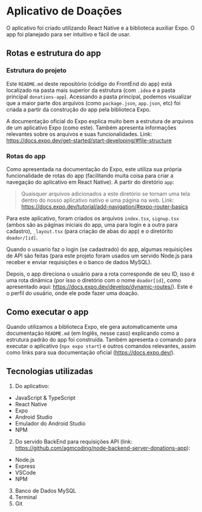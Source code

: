 # Aplicativo de Doações

O aplicativo foi criado utilizando React Native e a biblioteca auxiliar Expo. O app foi planejado para ser intuitivo e fácil de usar.

## Rotas e estrutura do app

### Estrutura do projeto

Este `README.md` deste repositório (código do FrontEnd do app) está localizado na pasta mais superior da estrutura (com `.idea` e a pasta principal `donations-app`).
Acessando a pasta principal, podemos visualizar que a maior parte dos arquivos (como `package.json`, `app.json`, etc) foi criada a partir da construção do app pela biblioteca Expo.

A documentação oficial do Expo explica muito bem a estrutura de arquivos de um aplicativo Expo (como este). Também apresenta informações relevantes sobre os arquivos e suas funcionalidades.
Link: https://docs.expo.dev/get-started/start-developing/#file-structure 

### Rotas do app

Como apresentada na documentação do Expo, este utiliza sua própria funcionalidade de rotas do app (facilitando muita coisa para criar a navegação do aplicativo em React Native).
A partir do diretório `app`:

> Quaisquer arquivos adicionados a este diretório se tornam uma tela dentro do nosso aplicativo nativo e uma página na web.
Link: https://docs.expo.dev/tutorial/add-navigation/#expo-router-basics

Para este aplicativo, foram criados os arquivos `index.tsx`, `signup.tsx` (ambos são as páginas iniciais do app, uma para login e a outra para cadastro), `_layout.tsx` (para criação de abas do app) e o diretórito `doador/[id]`.

Quando o usuario faz o login (se cadastrado) do app, algumas requisições de API são feitas (para este projeto foram usados um servido Node.js para receber e enviar requisições e o banco de dados MySQL).

Depois, o app direciona o usuário para a rota corresponde de seu ID, isso é uma rota dinâmica (por isso o diretório com o nome `doador[id]`, como apresentado aqui: https://docs.expo.dev/develop/dynamic-routes/).
Este é o perfil do usuário, onde ele pode fazer uma doação.

## Como executar o app

Quando utilizamos a biblioteca Expo, ele gera automaticamente uma documentação `README.md` (em Inglês, nesse caso) explicando como a estrutura padrão do app foi construída.
Também apresenta o comando para executar o aplicativo (`npx expo start`) e outros comandos relevantes, assim como links para sua documentação oficial (https://docs.expo.dev/).

## Tecnologias utilizadas

1. Do aplicativo:
  * JavaScript & TypeScript
  * React Native
  * Expo
  * Android Studio
  * Emulador do Android Studio
  * NPM
2. Do servido BackEnd para requisições API (link: https://github.com/agmcoding/node-backend-server-donations-app):
  * Node.js
  * Express
  * VSCode
  * NPM
3. Banco de Dados MySQL
4. Terminal
5. Git

